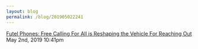 ```yaml
---
layout: blog
permalink: /blog/201905022241
---
```


<a href=" https://pccbridge.com/index.php/2019/05/01/futel-phones-free-calling-for-all-is-reshaping-the-vehicle-for-reaching-out/">
Futel Phones: Free Calling For All is Reshaping the Vehicle For Reaching Out                    </a>

<div id="footer">
<span id="timestamp"> May 2nd, 2019 10:41pm </span>
</div>
